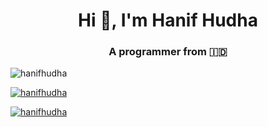 <h1 align="center">Hi 👋, I'm Hanif Hudha</h1>
<h3 align="center">A programmer from 🇮🇩</h3>

<p align="left"> <img src="https://komarev.com/ghpvc/?username=hanifhudha&label=Profile%20views&color=0e75b6&style=flat" alt="hanifhudha" /> </p>

<p align="left"> <a href="https://github.com/hanifhudha/github-profile-trophy"><img src="https://github-profile-trophy.vercel.app/?username=hanifhudha" alt="hanifhudha" /></a> </p>

<p align="left"> <a href="https://twitter.com/hanifhudha" target="blank"><img src="https://img.shields.io/twitter/follow/hanifhudha?logo=twitter&style=for-the-badge" alt="hanifhudha" /></a> </p>
